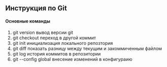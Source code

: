 ## Инструкция по Git
#### Основные команды
1. git version вывод версии git
2. git checkout переход в другой коммит
3. git init инициализация локального репозтория
4. git diff показать разницу между текущим и закоммиченным файлом
5. git log история коммитов в репозитории
6. git --config global внесение изменений в конфигураию